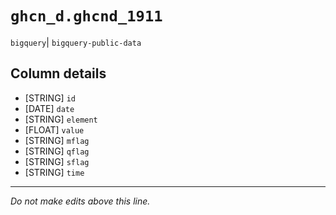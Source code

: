 # `ghcn_d.ghcnd_1911`
`bigquery`| `bigquery-public-data`

## Column details
* [STRING]    `id`
* [DATE]      `date`
* [STRING]    `element`
* [FLOAT]     `value`
* [STRING]    `mflag`
* [STRING]    `qflag`
* [STRING]    `sflag`
* [STRING]    `time`

-------------------------------------------------------------------------------
*Do not make edits above this line.*
